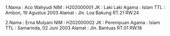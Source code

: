 1.Nama : Aco Wahyudi
NIM    : H202000001
JK     : Laki Laki
Agama  : Islam
TTL    : Ambon, 19 Agustus 2003
Alamat : Jln. Loa Bakung RT.21 RW.24

2.Nama : Erna Mulyani
NIM    : H202000002
JK     : Perempuan
Agama  : Islam
TTL    : Samarinda, 02 Juni 2003
Alamat : Jln. Bantuas RT.01 RW.18
